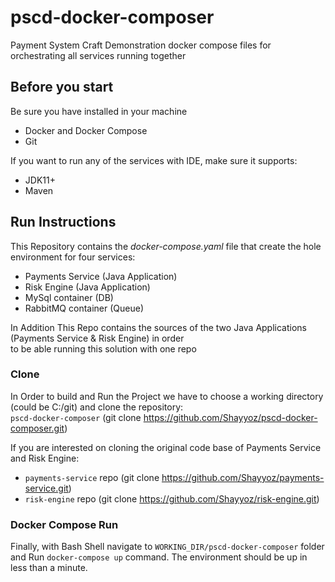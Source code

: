 # pscd-docker-composer
Payment System Craft Demonstration docker compose files for orchestrating all services running together

## Before you start
Be sure you have installed in your machine
- Docker and Docker Compose
- Git

If you want to run any of the services with IDE, make sure it supports:
- JDK11+
- Maven 

## Run Instructions
This Repository contains the *docker-compose.yaml* file that create the hole environment for four services:
- Payments Service (Java Application)
- Risk Engine (Java Application)
- MySql container (DB)
- RabbitMQ container (Queue)

In Addition This Repo contains the sources of the two Java Applications (Payments Service & Risk Engine) in order  
to be able running this solution with one repo

### Clone
In Order to build and Run the Project we have to choose a working directory (could be C:/git) and clone the repository:  
`pscd-docker-composer` (git clone https://github.com/Shayyoz/pscd-docker-composer.git)


If you are interested on cloning the original code base of Payments Service and Risk Engine:
* `payments-service` repo (git clone https://github.com/Shayyoz/payments-service.git)
* `risk-engine` repo (git clone https://github.com/Shayyoz/risk-engine.git)

### Docker Compose Run
Finally, with Bash Shell navigate to `WORKING_DIR/pscd-docker-composer` folder and Run `docker-compose up` command.
The environment should be up in less than a minute.
